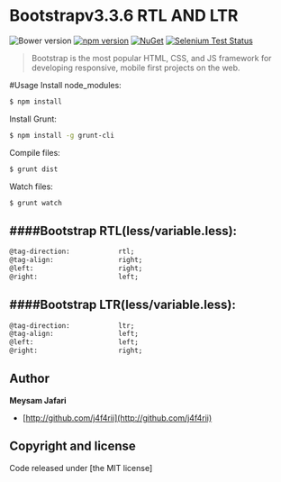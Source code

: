 # Bootstrapv3.3.6 RTL AND LTR
![Bower version](https://img.shields.io/bower/v/bootstrap.svg)
[![npm version](https://img.shields.io/npm/v/bootstrap.svg)](https://www.npmjs.com/package/bootstrap)
[![NuGet](https://img.shields.io/nuget/v/bootstrap.svg)](https://www.nuget.org/packages/Bootstrap)
[![Selenium Test Status](https://saucelabs.com/browser-matrix/bootstrap.svg)](https://saucelabs.com/u/bootstrap)

> Bootstrap is the most popular HTML, CSS, and JS framework for developing responsive, mobile first projects on the web.

#Usage
Install node_modules:
```bash
$ npm install 
```
Install Grunt:
```bash
$ npm install -g grunt-cli
```
Compile files:
```bash
$ grunt dist
```
Watch files:
```bash
$ grunt watch
```
####Bootstrap RTL(less/variable.less):
---
```html
@tag-direction:            rtl;
@tag-align:				   right;
@left:			   		   right;
@right:			   		   left;
```
####Bootstrap LTR(less/variable.less):
---
```html
@tag-direction:            ltr;
@tag-align:				   left;
@left:			   		   left;
@right:			   		   right;
```
## Author
**Meysam Jafari**
+ [http://github.com/j4f4rii](http://github.com/j4f4rii)

## Copyright and license
Code released under [the MIT license]






